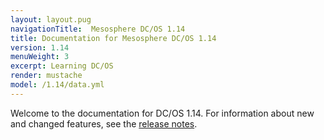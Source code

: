 ```yaml
---
layout: layout.pug
navigationTitle:  Mesosphere DC/OS 1.14
title: Documentation for Mesosphere DC/OS 1.14
version: 1.14
menuWeight: 3
excerpt: Learning DC/OS
render: mustache
model: /1.14/data.yml
---
```


Welcome to the documentation for DC/OS 1.14. For information about new and changed features, see the [release notes](/1.14/release-notes/).
